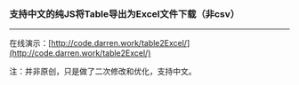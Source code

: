 ### 支持中文的纯JS将Table导出为Excel文件下载（非csv）

---

在线演示：[http://code.darren.work/table2Excel/](http://code.darren.work/table2Excel/)

注：并非原创，只是做了二次修改和优化，支持中文。